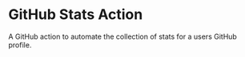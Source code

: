 # GitHub Stats Action

A GitHub action to automate the collection of stats for a users GitHub profile.
